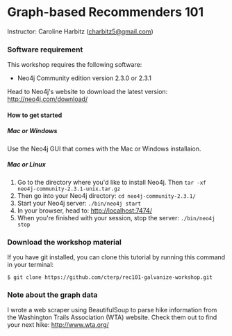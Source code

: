 # Graph-based Recommenders 101

Instructor: Caroline Harbitz (charbitz5@gmail.com)

### Software requirement
This workshop requires the following software:

+ Neo4j Community edition version 2.3.0 or 2.3.1

Head to Neo4j's website to download the latest version: http://neo4j.com/download/

#### How to get started

##### Mac or Windows
Use the Neo4j GUI that comes with the Mac or Windows installaion.

##### Mac or Linux
1. Go to the directory where you'd like to install Neo4j. Then 
```tar -xf neo4j-community-2.3.1-unix.tar.gz```
2. Then go into your Neo4j directory: ```cd neo4j-community-2.3.1/```
3. Start your Neo4j server: ```./bin/neo4j start```
4. In your browser, head to: <http://localhost:7474/>
5. When you're finished with your session, stop the server: ```./bin/neo4j stop```

### Download the workshop material

If you have git installed, you can clone this tutorial by running this command in your terminal:

```
$ git clone https://github.com/cterp/rec101-galvanize-workshop.git
```

### Note about the graph data

I wrote a web scraper using BeautifulSoup to parse hike information from the Washington Trails Association (WTA) website. Check them out to find your next hike: http://www.wta.org/
